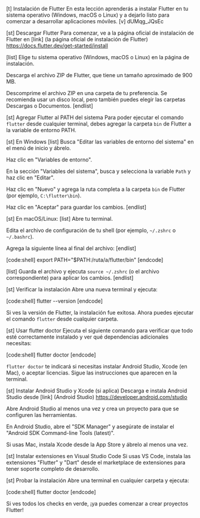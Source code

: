 [t] Instalación de Flutter
En esta lección aprenderás a instalar Flutter en tu sistema operativo (Windows, macOS o Linux) y a dejarlo listo para comenzar a desarrollar aplicaciones móviles.
[v] dUMqg_JQsEc

[st] Descargar Flutter
Para comenzar, ve a la página oficial de instalación de Flutter en [link] (la página oficial de instalación de Flutter) https://docs.flutter.dev/get-started/install

[list]
Elige tu sistema operativo (Windows, macOS o Linux) en la página de instalación.

Descarga el archivo ZIP de Flutter, que tiene un tamaño aproximado de 900 MB.

Descomprime el archivo ZIP en una carpeta de tu preferencia. Se recomienda usar un disco local, pero también puedes elegir las carpetas Descargas o Documentos.
[endlist]

[st] Agregar Flutter al PATH del sistema
Para poder ejecutar el comando `flutter` desde cualquier terminal, debes agregar la carpeta `bin` de Flutter a la variable de entorno PATH.

[st] En Windows
[list]
Busca "Editar las variables de entorno del sistema" en el menú de inicio y ábrelo.

Haz clic en "Variables de entorno".

En la sección "Variables del sistema", busca y selecciona la variable `Path` y haz clic en "Editar".

Haz clic en "Nuevo" y agrega la ruta completa a la carpeta `bin` de Flutter (por ejemplo, `C:\flutter\bin`).

Haz clic en "Aceptar" para guardar los cambios.
[endlist]

[st] En macOS/Linux:
[list]
Abre tu terminal.

Edita el archivo de configuración de tu shell (por ejemplo, `~/.zshrc` o `~/.bashrc`).

Agrega la siguiente línea al final del archivo:
[endlist]

[code:shell]
export PATH="$PATH:/ruta/a/flutter/bin"
[endcode]

[list]
Guarda el archivo y ejecuta `source ~/.zshrc` (o el archivo correspondiente) para aplicar los cambios.
[endlist]

[st] Verificar la instalación
Abre una nueva terminal y ejecuta:

[code:shell]
flutter --version
[endcode]

Si ves la versión de Flutter, la instalación fue exitosa. Ahora puedes ejecutar el comando `flutter` desde cualquier carpeta.

[st] Usar flutter doctor
Ejecuta el siguiente comando para verificar que todo esté correctamente instalado y ver qué dependencias adicionales necesitas:

[code:shell]
flutter doctor
[endcode]

`flutter doctor` te indicará si necesitas instalar Android Studio, Xcode (en Mac), o aceptar licencias. Sigue las instrucciones que aparecen en la terminal.

[st] Instalar Android Studio y Xcode (si aplica)
Descarga e instala Android Studio desde [link] (Android Studio) https://developer.android.com/studio

Abre Android Studio al menos una vez y crea un proyecto para que se configuren las herramientas.

En Android Studio, abre el "SDK Manager" y asegúrate de instalar el "Android SDK Command-line Tools (latest)".

Si usas Mac, instala Xcode desde la App Store y ábrelo al menos una vez.

[st] Instalar extensiones en Visual Studio Code
Si usas VS Code, instala las extensiones "Flutter" y "Dart" desde el marketplace de extensiones para tener soporte completo de desarrollo.

[st] Probar la instalación
Abre una terminal en cualquier carpeta y ejecuta:

[code:shell]
flutter doctor
[endcode]

Si ves todos los checks en verde, ¡ya puedes comenzar a crear proyectos Flutter!